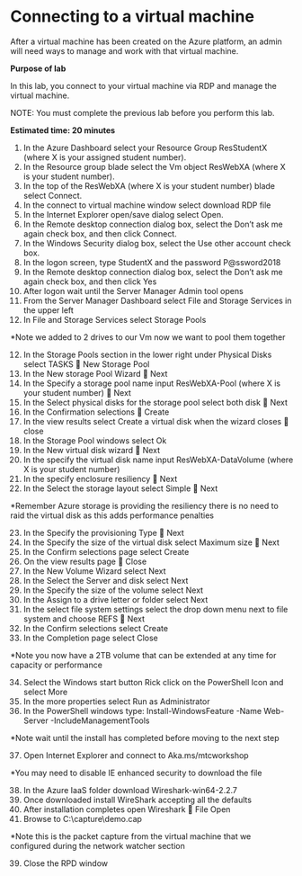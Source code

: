 # Connecting to a virtual machine #

After a virtual machine has been created on the Azure platform, an admin will need ways to manage and work with that virtual machine.

**Purpose of lab**

In this lab, you connect to your virtual machine via RDP and manage the virtual machine.

NOTE: You must complete the previous lab before you perform this lab.

**Estimated time: 20 minutes**

1.	In the Azure Dashboard select your Resource Group ResStudentX (where X is your assigned student number).
1. In the Resource group blade select the Vm object ResWebXA (where X is your student number).
2. In the top of the ResWebXA (where X is your student number) blade select Connect.
3. In the connect to virtual machine window select download RDP file
4. In the Internet Explorer open/save dialog select Open.
5. In the Remote desktop connection dialog box, select the Don’t ask me again check box, and then click Connect.
6. In the Windows Security dialog box, select the Use other account check box.
7. In the logon screen, type StudentX and the password P@ssword2018
8. In the Remote desktop connection dialog box, select the Don’t ask me again check box, and then click Yes
9. After logon wait until the Server Manager Admin tool opens
10. From the Server Manager Dashboard select File and Storage Services in the upper left
11. In File and Storage Services select Storage Pools

*Note we added to 2 drives to our Vm now we want to pool them together

12. In the Storage Pools section in the lower right under Physical Disks select TASKS  New Storage Pool
13. In the New storage Pool Wizard  Next
14. In the Specify a storage pool name input ResWebXA-Pool (where X is your student number)  Next
15. In the Select physical disks for the storage pool select both disk  Next
16. In the Confirmation selections  Create
17. In the view results select Create a virtual disk when the wizard closes  close
18. In the Storage Pool windows select Ok
19. In the New virtual disk wizard  Next
20. In the specify the virtual disk name input ResWebXA-DataVolume (where X is your student number)
21. In the specify enclosure resiliency  Next
22. In the Select the storage layout select Simple  Next

*Remember Azure storage is providing the resiliency there is no need to raid the virtual disk as this adds performance penalties

23. In the Specify the provisioning Type  Next
24. In the Specify the size of the virtual disk select Maximum size  Next 
25. In the Confirm selections page select Create
26. On the view results page  Close
27. In the New Volume Wizard select Next
28. In the Select the Server and disk select Next 
29. In the Specify the size of the volume select Next 
30. In the Assign to a drive letter or folder select Next
31. In the select file system settings select the drop down menu next to file system and choose REFS  Next
32. In the Confirm selections select Create
33. In the Completion page select Close

*Note you now have a 2TB volume that can be extended at any time for capacity or performance 

34. Select the Windows start button Rick click on the PowerShell Icon and select More
35. In the more properties select Run as Administrator
36. In the PowerShell windows type:
 Install-WindowsFeature  -Name Web-Server  -IncludeManagementTools

*Note wait until the install has completed before moving to the next step

37. Open Internet Explorer and connect to Aka.ms/mtcworkshop 

*You may need to disable IE enhanced security to download the file

38. In the Azure IaaS folder download Wireshark-win64-2.2.7
39. Once downloaded install WireShark accepting all the defaults
40. After installation completes open Wireshark  File Open
41. Browse to C:\capture\demo.cap

*Note this is the packet capture from the virtual machine that we configured during the network watcher section

39. Close the RPD window
